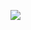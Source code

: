 <a href="https://nodei.co/npm/hello_test_yangyj/"><img src="https://nodei.co/npm/hello_test_yangyj.png?downloads=true"></a>